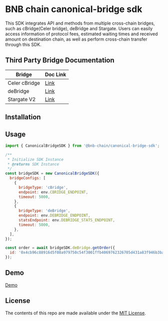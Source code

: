 # BNB chain canonical-bridge sdk

This SDK integrates API and methods from multiple cross-chain bridges, such as cBridge(Celer bridge), deBridge and Stargate. Users can easily access information of protocol fees, estimated waiting times and received amount on destination chain, as well as perform cross-chain transfer through this SDK.

## Third Party Bridge Documentation

| Bridge        | Doc Link                                                                 |
| ------------- | ------------------------------------------------------------------------ |
| Celer cBridge | [Link](https://cbridge-docs.celer.network/developer/cbridge-sdk)         |
| deBridge      | [Link](https://docs.debridge.finance/)                                   |
| Stargate V2   | [Link](https://stargateprotocol.gitbook.io/stargate/v/v2-developer-docs) |

## Installation

## Usage

```js
import { CanonicalBridgeSDK } from '@bnb-chain/canonical-bridge-sdk';

/**
 * Initialize SDK Instance
 * @returns SDK Instance
 */
const bridgeSDK = new CanonicalBridgeSDK({
  bridgeConfigs: [
    {
      bridgeType: 'cBridge',
      endpoint: env.CBRIDGE_ENDPOINT,
      timeout: 5000,
    },
    {
      bridgeType: 'deBridge',
      endpoint: env.DEBRIDGE_ENDPOINT,
      statsEndpoint: env.DEBRIDGE_STATS_ENDPOINT,
      timeout: 5000,
    },
  ],
});

const order = await bridgeSDK.deBridge.getOrder({
  id: '0x4cb96c88916d5f08a979750c54f3001ffb4069762326705d431a83f946b3ba64',
});
```

## Demo

[Demo](https://github.com/bnb-chain/canonical-bridge/tree/main/apps/bnb-chain-bridge)

## License

The contents of this repo are made available under the [MIT License](./LICENSE).
